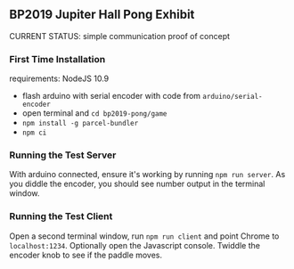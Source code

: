 ## BP2019 Jupiter Hall Pong Exhibit

CURRENT STATUS: simple communication proof of concept

### First Time Installation

requirements: NodeJS 10.9

- flash arduino with serial encoder with code from `arduino/serial-encoder`
- open terminal and `cd bp2019-pong/game`
- `npm install -g parcel-bundler`
- `npm ci`

### Running the Test Server

With arduino connected, ensure it's working by running `npm run server`. As you diddle the encoder, you should see number output in the terminal window.

### Running the Test Client

Open a second terminal window, run `npm run client` and point Chrome to `localhost:1234`. Optionally open the Javascript console. Twiddle the encoder knob to see if the paddle moves.
